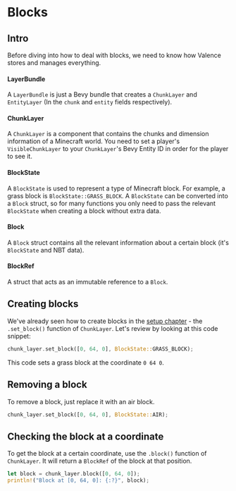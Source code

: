 # Blocks

## Intro

Before diving into how to deal with blocks, we need to know how Valence stores and manages everything.

#### LayerBundle

A `LayerBundle` is just a Bevy bundle that creates a `ChunkLayer` and `EntityLayer` (In the `chunk` and `entity` fields respectively).

#### ChunkLayer

A `ChunkLayer` is a component that contains the chunks and dimension information of a Minecraft world. You need to set a player's `VisibleChunkLayer` to your `ChunkLayer`'s Bevy Entity ID in order for the player to see it.

#### BlockState

A `BlockState` is used to represent a type of Minecraft block. For example, a grass block is `BlockState::GRASS_BLOCK`. A `BlockState` can be converted into a `Block` struct, so for many functions you only need to pass the relevant `BlockState` when creating a block without extra data.

#### Block

A `Block` struct contains all the relevant information about a certain block (it's `BlockState` and NBT data).

#### BlockRef

A struct that acts as an immutable reference to a `Block`.

## Creating blocks

We've already seen how to create blocks in the [setup chapter](../1-getting-started/setup.md) - the `.set_block()` function of `ChunkLayer`. Let's review by looking at this code snippet:

```rust
chunk_layer.set_block([0, 64, 0], BlockState::GRASS_BLOCK);
```

This code sets a grass block at the coordinate `0 64 0`.

## Removing a block

To remove a block, just replace it with an air block.

```rust
chunk_layer.set_block([0, 64, 0], BlockState::AIR);
```

## Checking the block at a coordinate

To get the block at a certain coordinate, use the `.block()` function of `ChunkLayer`. It will return a `BlockRef` of the block at that position.

```rust
let block = chunk_layer.block([0, 64, 0]);
println!("Block at [0, 64, 0]: {:?}", block);
```